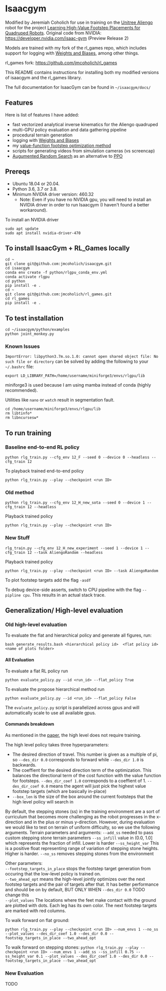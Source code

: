 # Isaacgym

Modified by Jeremiah Coholich for use in training on the [Unitree Aliengo](https://www.unitree.com/products/aliengo/) robot for the project [Learning High-Value Footstep Placements for Quadruped Robots](https://www.jeremiahcoholich.com/publication/quadruped_footsteps/).
Original code from NVIDIA:
https://developer.nvidia.com/isaac-gym (Preview Release 2)

Models are trained with my fork of the rl_games repo, which includes support for logging with [Weights and Biases](https://wandb.ai/site), among other things.

rl_games fork: https://github.com/jmcoholich/rl_games

This README contains instructions for installing both my modified versions of
isaacgym and the rl_games library.

The full documentation for IsaacGym can be found in `~/isaacgym/docs/`


## Features
Here is list of features I have added:
- fast vectorized analytical inverse kinematics for the Aliengo quadruped
- multi-GPU policy evaluation and data gathering pipeline
- procedural terrain generation
- logging with [Weights and Biases](https://wandb.ai/site)
- my [value-function footstep optimization method](https://www.jeremiahcoholich.com/publication/quadruped_footsteps/)
- scripts for generating videos from simulation cameras (vs screencap)
- [Augumented Random Search](https://arxiv.org/abs/1803.07055) as an alternative to [PPO](https://arxiv.org/abs/1707.06347)

## Prereqs

- Ubuntu 18.04 or 20.04.
- Python 3.6, 3.7 or 3.8.
- Minimum NVIDIA driver version: 460.32
    - Note: Even if you have no NVIDIA gpu, you will need to install an NVIDIA
    driver in order to run Isaacgym (I haven't found a better workaround).


To install an NVIDIA driver

    sudo apt update
    sudo apt install nvidia-driver-470

## To install IsaacGym + RL_Games locally

    cd ~
    git clone git@github.com:jmcoholich/isaacgym.git
    cd isaacgym
    conda env create -f python/rlgpu_conda_env.yml
    conda activate rlgpu
    cd python
    pip install -e .
    cd ~
    git clone git@github.com:jmcoholich/rl_games.git
    cd rl_games
    pip install -e .

## To test installation

    cd ~/isaacgym/python/examples
    python joint_monkey.py

### Known Issues

`ImportError: libpython3.7m.so.1.0: cannot open shared object file: No such file or directory` can be solved by adding the following to your `~/.bashrc` file:

```export LD_LIBRARY_PATH=/home/username/miniforge3/envs/rlgpu/lib```

miniforge3 is used because I am using mamba instead of conda (highly recommended).

Utilities like `nano` or `watch` result in segmentation fault.

```
cd /home/username/miniforge3/envs/rlgpu/lib
rm libtinfo*
rm libncursesw*
```

## To run training
### Baseline end-to-end RL policy
```python rlg_train.py --cfg_env 12_F --seed 0 --device 0 --headless --cfg_train 12```

To playback trained end-to-end policy

```python rlg_train.py --play --checkpoint <run ID>```

### Old method
```python rlg_train.py --cfg_env 12_H_new_sota --seed 0 --device 1 --cfg_train 12 --headless```

Playback trained policy

```python rlg_train.py --play --checkpoint <run ID>```

### New Stuff
```rlg_train.py --cfg_env 12_H_new_experiment --seed 1 --device 1 --cfg_train 12 --task AliengoRandom --headless```

Playback trained policy

```python rlg_train.py --play --checkpoint <run ID> --task AliengoRandom```

To plot footstep targets add the flag `-asdf`

To debug device-side asserts, switch to CPU pipeline with the flag `--pipline cpu`. This results in an actual stack trace.

## Generalization/ High-level evaluation

### Old high-level evaluation

To evaluate the flat and hierarchical policy and generate all figures, run:

```bash generate_results.bash <hierarchical policy id>  <flat policy id> <name of plots folder>```

#### All Evaluation
To evaluate a flat RL policy run


`python evaluate_policy.py --id <run_id> --flat_policy True`

To evaluate the propose hierarchical method run

`python evaluate_policy.py --id <run_id> --flat_policy False`


The `evaluate_policy.py` script is parallelized across gpus and will automatically scale to use all available gpus.

#### Commands breakdown

As mentioned in the [paper](https://www.jeremiahcoholich.com/publication/quadruped_footsteps/quadruped_footsteps.pdf), the high level does not require training.

The high level policy takes three hyperparameters:
- The desired direction of travel. This number is given as a multiple of pi, so `--des_dir 0.0` corresponds to forward while `--des_dir 1.0` is backwards.
- The coeffient for the desired direction term of the optimization. This balances the directional term of the cost function with the value function for footsteps. `--des_dir_coef 1.0` corresponds to a coeffient of 1. `--des_dir_coef 0.0` means the agent will just pick the highest value footstep targets (which are basically in-place)
- `--box_len` is the size of the box around the current footsteps that the high level policy will search in

By default, the stepping stones (ss) in the training environment are a sort of curriculum that becomes more challenging as the robot progresses in the x-direction and in the plus or minus y-direction. However, during evaluation we would like to test on terrain of uniform difficulty, so we use the following arguments.
Terrain parameters and arguments:
`--add_ss` needed to pass custom stepping stone terrain parameters
`--ss_infill` value in (0.0, 1.0] which represents the fraction of infill. Lower is harder
`--ss_height_var` This is a positive float representing range of variation of stepping stone heights. Higher is harder.
`--no_ss` removes stepping stones from the environment

Other parameters: \
`--footstep_targets_in_place` stops the footstep target generation from occuring that the low-level policy is trained on. \
`--two_ahead_opt` means the high-level jointly optimizes over the next footstep targets and the pair of targets after that. It has better performance and should be on by default, BUT ONLY WHEN `--des_dir 0.0` TODO change this\
`--plot_values` The locations where the feet make contact with the ground are plotted with dots. Each leg has its own color. The next footstep targets are marked with red columns.


To walk forward on flat ground:

```python rlg_train.py --play --checkpoint <run ID> --num_envs 1 --no_ss --plot_values --des_dir_coef 1.0 --des_dir 0.0 --footstep_targets_in_place --two_ahead_opt```


To walk forward on stepping stones:
```python rlg_train.py --play --checkpoint <run ID> --num_envs 1 --add_ss --ss_infill 0.75 --ss_height_var 0.1 --plot_values --des_dir_coef 1.0 --des_dir 0.0 --footstep_targets_in_place --two_ahead_opt```





### New Evaluation

TODO


<!-- ## Running on Skynet (Docker required due to Skynet using Ubuntu 16.04)

In a screens or tmux session, check out a node with:

    srun <args> --pty bash
    cd isaacgym
    bash docker/build.sh
    bash docker/run_sn.sh

This will start a Docker container where you can start training runs.

To train PMTG for trotting:

    python rlg_train.py --cfg_env pmtg_trot --seed 0 --device 0 --headless

To copy model files from docker container to SkyNet, ssh into the node you are
using, then within `isaacgym/docker/`, run

    bash copy_nn.sh

To visualize trained models from skynet:

    python rlg_train.py --play --checkpoint <run_id> --ws 7 --username jcoholich3

Replace jcoholich3 with your SkyNet username.

There is no need to copy the model from skynet to your local machine. Assuming
you have ssh set up, the program will remote into skynet and load the trained
model.

## Running on Skynet with sbatch
On the head node run:

    sbatch --gres gpu:4 submit.sh

replacing 4 with desired number of runs, up to 8 (one run per GPU).

If there is a desired node (perhaps with the docker image already built),
add the -w option.

    sbatch --gres gpu:4 -w clank submit.sh

submit.sh already has the other sbatch options, and it builds the docker image

submit.sh calls docker/sbatch_run.sh. This script starts the docker container
and runs docker/sbatch_docker_run.sh in it then cleans everything
up after sbatch_docker_run.sh finishes.

sbatch_docker_run.sh has the actual python command to start the training run.
Edit this script to change the python command. -->